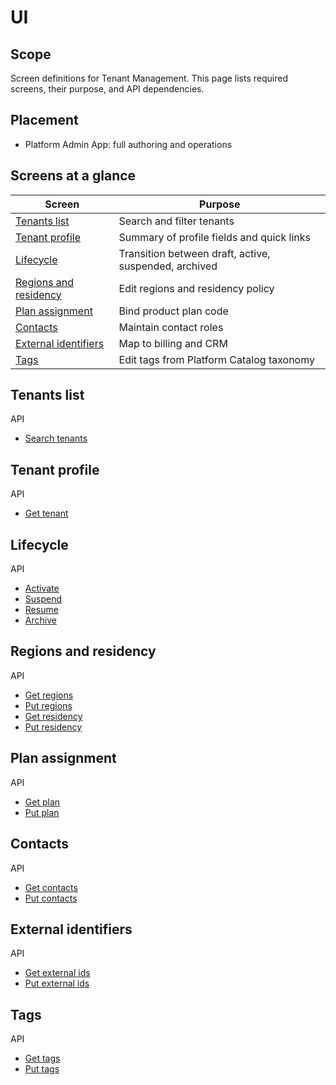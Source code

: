 # UI

## Scope
Screen definitions for Tenant Management. This page lists required screens, their purpose, and API dependencies.

## Placement
- Platform Admin App: full authoring and operations

## Screens at a glance
| Screen | Purpose |
| --- | --- |
| [Tenants list](#tenants-list) | Search and filter tenants |
| [Tenant profile](#tenant-profile) | Summary of profile fields and quick links |
| [Lifecycle](#lifecycle) | Transition between draft, active, suspended, archived |
| [Regions and residency](#regions-and-residency) | Edit regions and residency policy |
| [Plan assignment](#plan-assignment) | Bind product plan code |
| [Contacts](#contacts) | Maintain contact roles |
| [External identifiers](#external-identifiers) | Map to billing and CRM |
| [Tags](#tags) | Edit tags from Platform Catalog taxonomy |

## Tenants list
API
- [Search tenants](api.md#search-tenants)

## Tenant profile
API
- [Get tenant](api.md#get-tenant)

## Lifecycle
API
- [Activate](api.md#activate)
- [Suspend](api.md#suspend)
- [Resume](api.md#resume)
- [Archive](api.md#archive)

## Regions and residency
API
- [Get regions](api.md#get-regions)
- [Put regions](api.md#put-regions)
- [Get residency](api.md#get-residency)
- [Put residency](api.md#put-residency)

## Plan assignment
API
- [Get plan](api.md#get-plan)
- [Put plan](api.md#put-plan)

## Contacts
API
- [Get contacts](api.md#get-contacts)
- [Put contacts](api.md#put-contacts)

## External identifiers
API
- [Get external ids](api.md#get-external-ids)
- [Put external ids](api.md#put-external-ids)

## Tags
API
- [Get tags](api.md#get-tags)
- [Put tags](api.md#put-tags)
